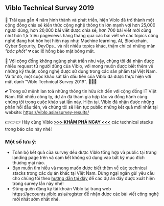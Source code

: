 ## Viblo Technical Survey 2019

:seedling: Trải qua gần 4 năm hình thành và phát triển, hiện Viblo đã trở thành một cộng đồng chia sẻ kiến thức công nghệ thông tin lớn mạnh với hơn 25,000 người dùng, hơn 20,000 bài viết được chia sẻ, hơn 700 bài viết mới cũng như hơn 1,5 triệu pageviews hàng tháng qua các bài viết về các topics công nghệ đang hot hòn họt hiện nay như: Machine learning, AI, Blockchain, Cyber Security, DevOps.. và rất nhiều topics khác, thậm chí cả những màn *"bóc phốt"* :broken_heart: các lỗ hổng bảo mật bỏng mắt.

:herb: Với cộng đồng không ngừng phát triển như vậy, chúng tôi đã nhận được nhiều request từ người dùng của Viblo, với mong muốn được biết thêm về những kỹ thuật, công nghệ được sử dụng trong các sản phẩm tại Việt Nam. Và từ đó, một cuộc khảo sát lần đầu tiên của Viblo đã được thực hiện với mật danh "Viblo Technical Survey 2019".  :tada::tada::tada:

:two_hearts: Trong sứ mệnh lan toả những thông tin hữu ích đến với cộng đồng IT Việt Nam. Rất nhiều công ty, dự án đã tham gia hợp tác và đồng hành cùng chúng tôi trong cuộc khảo sát lần này. Hiện tại, Viblo đã nhận được những phản hồi đầu tiên, và chúng tôi sẽ liên tục public những kết quả mới nhất tại website: https://viblo.asia/survey-results/

:point_right::point_right::point_right: Hãy cùng Viblo [**>>> KHÁM PHÁ NGAY <<<**](https://viblo.asia/survey-results/) các technical stacks trong báo cáo này nhé! 

### Một số lưu ý:

- Toàn bộ kết quả của survey đều được Viblo tổng hợp và public tại trang landing page trên và cam kết không sử dụng vào bất kỳ mục đích thương mại nào.
- Bạn muốn tìm hiểu và mong muốn được biết thêm về các technical stacks trong các dự án khác tại Việt Nam. Đừng ngại ngần gửi yêu cầu cho chúng tôi theo [hướng dẫn tại đây](https://viblo.asia/survey-results/) để các dự án đấy được xuất hiện trong survey lần này nhé!
- Đừng quên đăng ký tài khoản Viblo tại trang web https://accounts.viblo.asia/register để nhận được các bài viết công nghệ mới nhất sớm nhất nhé.